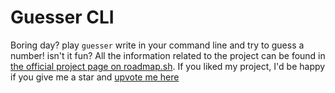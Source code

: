 # Guesser CLI

Boring day? play `guesser` write in your command line and try to guess a number! isn't it fun?
All the information related to the project can be found in [the official project page on roadmap.sh](https://roadmap.sh/projects/task-tracker). If you liked my project, I'd be happy if you give me a star and [upvote me here]()
